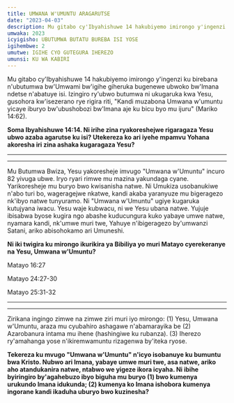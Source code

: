 ```yaml
---
title: UMWANA W'UMUNTU ARAGARUTSE
date: "2023-04-03"
description: Mu gitabo cy'Ibyahishuwe 14 hakubiyemo imirongo y'ingenzi ku birebana n'ubutumwa bw'Umwami bw'igihe giheruka bugenewe ubwoko bw'Imana ndetse n'abatuye isi. 
umwaka: 2023
icyigisho: UBUTUMWA BUTATU BUREBA ISI YOSE
igihembwe: 2
umutwe: IGIHE CYO GUTEGURA IHEREZO
umunsi: KU WA KABIRI
---
```


Mu gitabo cy'Ibyahishuwe 14 hakubiyemo imirongo y'ingenzi ku birebana n'ubutumwa bw'Umwami bw'igihe giheruka bugenewe ubwoko bw'Imana ndetse n'abatuye isi. Izingiro ry'ubwo butumwa ni ukugaruka kwa Yesu, gusohora kw'isezerano rye rigira riti, "Kandi muzabona Umwana w'umuntu yicaye iburyo bw'ubushobozi bw'Imana aje ku bicu byo mu ijuru" (<span class="verse">Mariko 14:62</span>).


**Soma <span class="verse">Ibyahishuwe 14:14</span>. Ni irihe zina ryakoreshejwe rigaragaza Yesu ubwo azaba agarutse ku isi? Utekereza ko ari iyehe mpamvu Yohana akoresha iri zina ashaka kugaragaza Yesu?**

---
---

Mu Butumwa Bwiza, Yesu yakoresheje imvugo "Umwana w'Umuntu" incuro 82 yivuga ubwe. Iryo ryari rimwe mu mazina yakundaga cyane. Yarikoresheje mu buryo bwo kwisanisha natwe. Ni Umukiza usobanukiwe n'abo turi bo, wageragejwe nkatwe, kandi akaba yaranyuze mu bigeragezo nk'ibyo natwe tunyuramo. Ni "Umwana w'Umuntu" ugiye kugaruka kutujyana iwacu. Yesu waje kubwacu, ni we Yesu ubana natwe. Yujuje ibisabwa byose kugira ngo abashe kuducungura kuko yabaye umwe natwe, nyamara kandi, nk'umwe muri twe, Yahuye n'ibigeragezo by'umwanzi Satani, ariko abisohokamo ari Umuneshi.

**Ni iki twigira ku mirongo ikurikira ya Bibiliya yo muri Matayo cyerekeranye na Yesu, Umwana w'Umuntu?** 

<span class="verse">Matayo 16:27</span>

<span class="verse">Matayo 24:27-30</span>

<span class="verse">Matayo 25:31-32</span>

---
---

Zirikana ingingo zimwe na zimwe ziri muri iyo mirongo: (1) Yesu, Umwana w'Umuntu, araza mu cyubahiro ashagawe n'abamarayika be (2) Azarobanura intama mu ihene (hashingiwe ku rubanza). (3) Iherezo ry'amahanga yose n'ikiremwamuntu rizagenwa by'iteka ryose.


**Tekereza ku mvugo "Umwana w'Umuntu" n'icyo isobanuye ku bumuntu bwa Kristo. Nubwo ari Imana, yabaye umwe muri twe, asa natwe, ariko aho atandukanira natwe, ntabwo we yigeze ikora icyaha. Ni ibihe byiringiro by'agahebuzo ibyo biguha mu buryo (1) bwo kumenya urukundo Imana idukunda; (2) kumenya ko Imana ishobora kumenya ingorane kandi ikaduha uburyo bwo kuzinesha?**